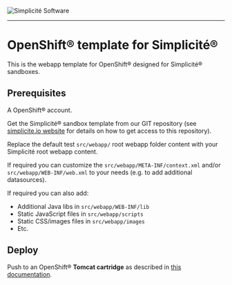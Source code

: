 ![Simplicit&eacute; Software](https://www.simplicite.io/resources/logos/logo250.png)
* * *

OpenShift&reg; template for Simplicit&eacute;&reg;
==================================================

This is the webapp template for OpenShift&reg; designed for Simplicit&eacute;&reg; sandboxes.

Prerequisites
-------------

A OpenShift&reg; account.

Get the Simplicit&eacute;&reg; sandbox template from our GIT repository
(see [simplicite.io website](http://www.simplicite.io) for details on how to get access to this repository).

Replace the default test `src/webapp/` root webapp folder content with your Simplicit&eacute; root webapp content.

If required you can customize the `src/webapp/META-INF/context.xml` and/or `src/webapp/WEB-INF/web.xml` to your needs (e.g. to add additional datasources).

If required you can also add:

- Additional Java libs in `src/webapp/WEB-INF/lib`
- Static JavaScript files in `src/webapp/scripts`
- Static CSS/images files in `src/webapp/images`
- Etc.

Deploy
------

Push to an OpenShift&reg; **Tomcat cartridge** as described in [this documentation](https://developers.openshift.com/en/tomcat-getting-started.html).
